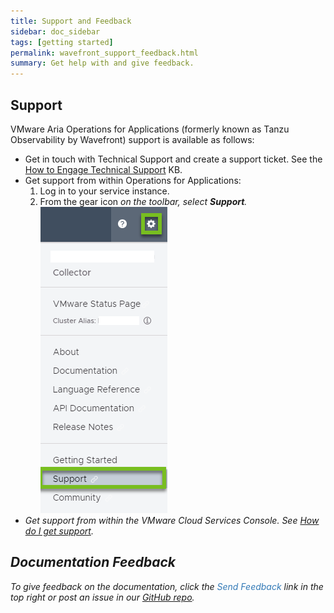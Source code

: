 ```yaml
---
title: Support and Feedback
sidebar: doc_sidebar
tags: [getting started]
permalink: wavefront_support_feedback.html
summary: Get help with and give feedback.
---
```



## Support

VMware Aria Operations for Applications (formerly known as Tanzu Observability by Wavefront) support is available as follows:

* Get in touch with Technical Support and create a support ticket. See the [How to Engage Technical Support](https://help.wavefront.com/hc/en-us/articles/360057219171-How-to-Engage-Technical-Support) KB.
* Get support from within Operations for Applications:
  1. Log in to your service instance.
  1. From the gear icon <i class="fa fa-cog"/> on the toolbar, select <strong>Support</strong>.
    <br/>![support menu item](images/get_support.png)
* Get support from within the VMware Cloud Services Console. See [How do I get support](https://docs.vmware.com/en/VMware-Cloud-services/services/Using-VMware-Cloud-Services/GUID-E4DC731F-C039-4FB2-949E-9A61584CD5BF.html).

## Documentation Feedback

To give feedback on the documentation, click the <span style="color:#337AB7"><i class="fa fa-envelope-o"></i> Send Feedback</span> link in the top right or post an issue in our <a href="{{site.github_issues_path}}">GitHub repo</a>.

<!---Removing link to public Slack as per discussion on Aug. 17 in #documentation channel.
## Slack
Discuss Wavefront on **Slack**: [Wavefront public Slack channel](https://www.wavefront.com/join-public-slack)--->
